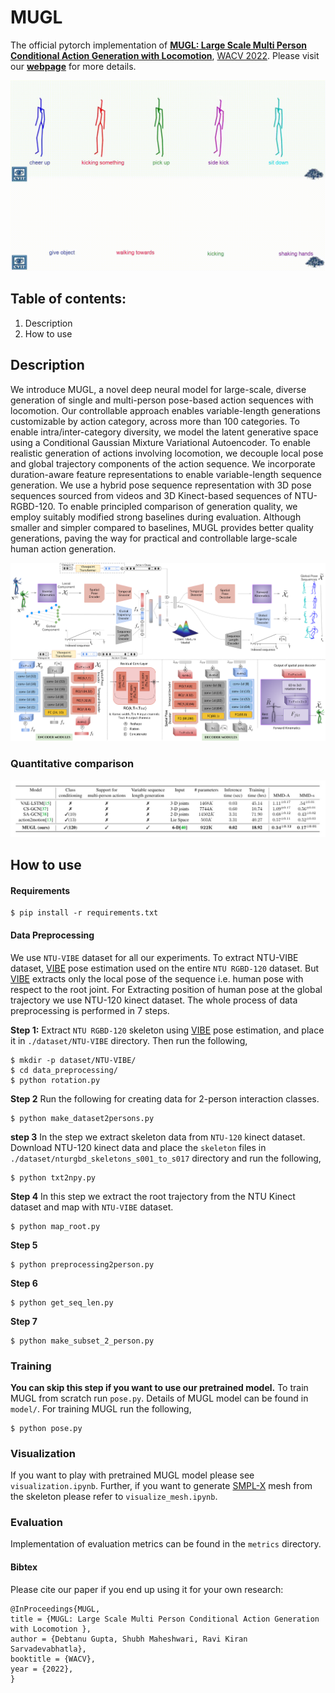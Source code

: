 # MUGL
The official pytorch implementation of [**MUGL: Large Scale Multi Person Conditional Action Generation with Locomotion**](https://arxiv.org/abs/2110.11460), [WACV 2022](https://wacv2022.thecvf.com/home).
Please visit our [**webpage**](https://skeleton.iiit.ac.in/mugl) for more details.

<img src = "diagrams/generations1.gif" />

## Table of contents:
1. Description
1. How to use

## Description
We introduce MUGL, a novel deep neural model for large-scale, diverse generation of single and multi-person pose-based action sequences with locomotion. Our controllable approach enables variable-length generations customizable by action category, across more than 100 categories. To enable intra/inter-category diversity, we model the latent generative space using a Conditional Gaussian Mixture Variational Autoencoder. To enable realistic generation of actions involving locomotion, we decouple local pose and global trajectory components of the action sequence. We incorporate duration-aware feature representations to enable variable-length sequence generation. We use a hybrid pose sequence representation with 3D pose sequences sourced from videos and 3D Kinect-based sequences of NTU-RGBD-120. To enable principled comparison of generation quality, we employ suitably modified strong baselines during evaluation. Although smaller and simpler compared to baselines, MUGL provides better quality generations, paving the way for practical and controllable large-scale human action generation. 

<img src = "diagrams/MUGL-architecture_new.png" />

### Quantitative comparison
<img src = "diagrams/quant_compare.jpeg" />

## How to use
#### Requirements
```
$ pip install -r requirements.txt 
```

#### Data Preprocessing 
We use `NTU-VIBE` dataset for all our experiments. To extract NTU-VIBE dataset, [VIBE](https://github.com/mkocabas/VIBE) pose estimation used on the entire `NTU RGBD-120` dataset. But [VIBE](https://github.com/mkocabas/VIBE) extracts only the local pose of the sequence i.e. human pose with respect to the root joint. For Extracting position of human pose at the global trajectory we use NTU-120 kinect dataset. The whole process of data preprocessing is performed in 7 steps.

**Step 1:**
Extract `NTU RGBD-120` skeleton using [VIBE](https://github.com/mkocabas/VIBE) pose estimation, and place it in `./dataset/NTU-VIBE` directory. Then run the following,
```
$ mkdir -p dataset/NTU-VIBE/
$ cd data_preprocessing/
$ python rotation.py 
```
 **Step 2**
 Run the following for creating data for 2-person interaction classes.
 ```
$ python make_dataset2persons.py 
```

**step 3**
In the step we extract skeleton data from `NTU-120` kinect dataset. Download NTU-120 kinect data and place the `skeleton` files in `./dataset/nturgbd_skeletons_s001_to_s017` directory and run the following,
```
$ python txt2npy.py
```

**Step 4**
In this step we extract the root trajectory from the NTU Kinect dataset and map with `NTU-VIBE` dataset.
 ```
$ python map_root.py
```

**Step 5**
 ```
$ python preprocessing2person.py
```

**Step 6**
```
$ python get_seq_len.py
```


**Step 7**
 ```
$ python make_subset_2_person.py
```



### Training
**You can skip this step if you want to use our pretrained model.**
To train MUGL from scratch run `pose.py`. Details of MUGL model can be found in `model/`. For training MUGL run the following,
 ```
$ python pose.py
```


### Visualization
If you want to play with pretrained MUGL model please see `visualization.ipynb`. Further, if you want to generate [SMPL-X](https://github.com/vchoutas/smplx) mesh from the skeleton please refer to `visualize_mesh.ipynb`.



### Evaluation
Implementation of evaluation metrics can be found in the `metrics` directory.


#### Bibtex
Please cite our paper if you end up using it for your own research:
```
@InProceedings{MUGL,
title = {MUGL: Large Scale Multi Person Conditional Action Generation with Locomotion },
author = {Debtanu Gupta, Shubh Maheshwari, Ravi Kiran Sarvadevabhatla},
booktitle = {WACV},
year = {2022},
}
```
